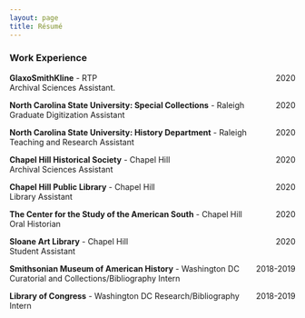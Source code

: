 ```yaml
---
layout: page
title: Résumé
---
```


### Work Experience
**GlaxoSmithKline** - RTP <span style="float: right; ">2020</span>  
Archival Sciences Assistant.

**North Carolina State University: Special Collections** - Raleigh <span style="float: right; ">2020</span>  
Graduate Digitization Assistant

**North Carolina State University: History Department** - Raleigh <span style="float: right; ">2020</span>  
Teaching and Research Assistant

**Chapel Hill Historical Society** - Chapel Hill <span style="float: right; ">2020</span>  
Archival Sciences Assistant

**Chapel Hill Public Library** - Chapel Hill <span style="float: right; ">2020</span>  
Library Assistant

**The Center for the Study of the American South** - Chapel Hill <span style="float: right; ">2020</span>  
Oral Historian

**Sloane Art Library** - Chapel Hill <span style="float: right; ">2020</span>  
Student Assistant

**Smithsonian Museum of American History** - Washington DC <span style="float: right; ">2018-2019</span>
Curatorial and Collections/Bibliography Intern

**Library of Congress** - Washington DC <span style="float: right; ">2018-2019</span>
Research/Bibliography Intern
